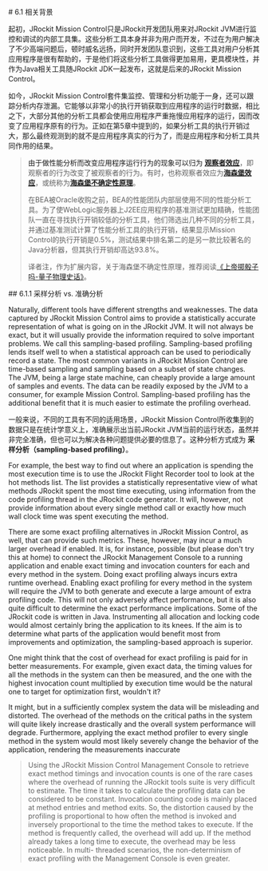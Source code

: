 <a name="6.1" />
# 6.1 相关背景

起初，JRockit Mission Control只是JRockit开发团队用来对JRockit JVM进行监控和调试的内部工具集。这些分析工具本身并非为用户而开发，不过在为用户解决了不少高端问题后，顿时威名远扬，同时开发团队意识到，这些工具对用户分析其应用程序是很有帮助的，于是他们将这些分析工具做得更加易用，更具模块性，并作为Java相关工具随JRockit JDK一起发布，这就是后来的JRockit Mission Control。

如今，JRockit Mission Control套件集监控、管理和分析功能于一身，还可以跟踪分析内存泄漏。它能够以非常小的执行开销获取到应用程序的运行时数据，相比之下，大部分其他的分析工具都会使用应用程序严重拖慢应用程序的运行，因而改变了应用程序原有的行为。正如在第5章中提到的，如果分析工具的执行开销过大，那么最终观测到的就不是应用程序真实的行为了，而是应用程序和分析工具共同作用的结果。

>由于做性能分析而改变应用程序运行行为的现象可以归为 [**观察者效应**][1]，即观察者的行为改变了被观察者的行为。有时，也称观察者效应为[**海森堡效应**][2]，或统称为[**海森堡不确定性原理**][3]。
>
>在BEA被Oracle收购之前，BEA的性能团队内部层使用不同的性能分析工具。为了使WebLogic服务器上J2EE应用程序的基准测试更加精确，性能团队一直在寻找执行开销较低的分析工具，他们筛选出几种不同的分析工具，并通过基准测试计算了性能分析工具的执行开销，结果显示Mission Control的执行开销是0.5%，测试结果中排名第二的是另一款比较著名的Java分析器，但其执行开销却高达93.8%。
>
>译者注，作为扩展内容，关于海森堡不确定性原理，推荐阅读[《上帝掷骰子吗-量子物理史话》][4]。

<a name="6.1.1" />
## 6.1.1 采样分析 vs. 准确分析

Naturally, different tools have different strengths and weaknesses. The data
captured by JRockit Mission Control aims to provide a statistically accurate
representation of what is going on in the JRockit JVM. It will not always be exact,
but it will usually provide the information required to solve important problems.
We call this sampling-based profiling. Sampling-based profiling lends itself well
to when a statistical approach can be used to periodically record a state. The most
common variants in JRockit Mission Control are time-based sampling and sampling
based on a subset of state changes. The JVM, being a large state machine, can cheaply
provide a large amount of samples and events. The data can be readily exposed by
the JVM to a consumer, for example Mission Control. Sampling-based profiling has
the additional benefit that it is much easier to estimate the profiling overhead.

一般来说，不同的工具有不同的适用场景，JRockit Mission Control所收集到的数据只是在统计学意义上，准确展示出当前JRockit JVM当前的运行状态，虽然并非完全准确，但也可以为解决各种问题提供必要的信息了。这种分析方式成为 **采样分析（sampling-based profiling）**。

For example, the best way to find out where an application is spending the most
execution time is to use the JRockit Flight Recorder tool to look at the hot methods list.
The list provides a statistically representative view of what methods JRockit spent the
most time executing, using information from the code profiling thread in the JRockit
code generator. It will, however, not provide information about every single method
call or exactly how much wall clock time was spent executing the method.

There are some exact profiling alternatives in JRockit Mission Control, as well, that
can provide such metrics. These, however, may incur a much larger overhead if
enabled. It is, for instance, possible (but please don't try this at home) to connect the
JRockit Management Console to a running application and enable exact timing and
invocation counters for each and every method in the system. Doing exact profiling
always incurs extra runtime overhead. Enabling exact profiling for every method
in the system will require the JVM to both generate and execute a large amount of
extra profiling code. This will not only adversely affect performance, but it is also
quite difficult to determine the exact performance implications. Some of the JRockit
code is written in Java. Instrumenting all allocation and locking code would almost
certainly bring the application to its knees. If the aim is to determine what parts of
the application would benefit most from improvements and optimization, the
sampling-based approach is superior.

One might think that the cost of overhead for exact profiling is paid for in better
measurements. For example, given exact data, the timing values for all the methods
in the system can then be measured, and the one with the highest invocation count
multiplied by execution time would be the natural one to target for optimization
first, wouldn't it?

It might, but in a sufficiently complex system the data will be misleading and
distorted. The overhead of the methods on the critical paths in the system will
quite likely increase drastically and the overall system performance will degrade.
Furthermore, applying the exact method profiler to every single method in the
system would most likely severely change the behavior of the application,
rendering the measurements inaccurate

>Using the JRockit Mission Control Management Console to retrieve exact
method timings and invocation counts is one of the rare cases where the
overhead of running the JRockit tools suite is very difficult to estimate.
The time it takes to calculate the profiling data can be considered to
be constant. Invocation counting code is mainly placed at method
entries and method exits. So, the distortion caused by the profiling
is proportional to how often the method is invoked and inversely
proportional to the time the method takes to execute. If the method is
frequently called, the overhead will add up. If the method already takes
a long time to execute, the overhead may be less noticeable. In multi-
threaded scenarios, the non-determinism of exact profiling with the
Management Console is even greater.




[1]:    http://en.wikipedia.org/wiki/Observer_effect_(physics)
[2]:    https://en.wikipedia.org/wiki/Heisenberg_effect
[3]:    https://en.wikipedia.org/wiki/Uncertainty_principle
[4]:    http://book.douban.com/subject/1467022/